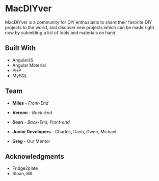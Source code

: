 # MacDIYver

MacDIYver is a community for DIY enthusiasts to share their favorite DIY projects to the world, and discover new projects which can be made right now by submitting a list of tools and materials on hand.

## Built With

* AngularJS
* Angular Material
* PHP
* MySQL

## Team

* **Miles** - *Front-End*
* **Vernon** - *Back-End*
* **Sean** - *Back-End, Front-end*

* **Junior Developers** - Charles, Darin, Gwen, Michael

* **Greg** - Our Mentor

## Acknowledgments

* Fridge2plate
* Sloan, Bill
